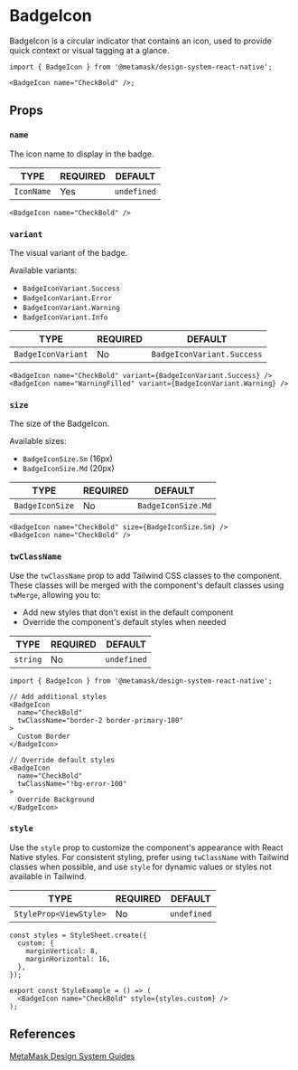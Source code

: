 # BadgeIcon

BadgeIcon is a circular indicator that contains an icon, used to provide quick context or visual tagging at a glance.

```tsx
import { BadgeIcon } from '@metamask/design-system-react-native';

<BadgeIcon name="CheckBold" />;
```

## Props

### `name`

The icon name to display in the badge.

| TYPE       | REQUIRED | DEFAULT     |
| ---------- | -------- | ----------- |
| `IconName` | Yes      | `undefined` |

```tsx
<BadgeIcon name="CheckBold" />
```

### `variant`

The visual variant of the badge.

Available variants:

- `BadgeIconVariant.Success`
- `BadgeIconVariant.Error`
- `BadgeIconVariant.Warning`
- `BadgeIconVariant.Info`

| TYPE               | REQUIRED | DEFAULT                    |
| ------------------ | -------- | -------------------------- |
| `BadgeIconVariant` | No       | `BadgeIconVariant.Success` |

```tsx
<BadgeIcon name="CheckBold" variant={BadgeIconVariant.Success} />
<BadgeIcon name="WarningFilled" variant={BadgeIconVariant.Warning} />
```

### `size`

The size of the BadgeIcon.

Available sizes:

- `BadgeIconSize.Sm` (16px)
- `BadgeIconSize.Md` (20px)

| TYPE            | REQUIRED | DEFAULT            |
| --------------- | -------- | ------------------ |
| `BadgeIconSize` | No       | `BadgeIconSize.Md` |

```tsx
<BadgeIcon name="CheckBold" size={BadgeIconSize.Sm} />
<BadgeIcon name="CheckBold" />
```

### `twClassName`

Use the `twClassName` prop to add Tailwind CSS classes to the component. These classes will be merged with the component's default classes using `twMerge`, allowing you to:

- Add new styles that don't exist in the default component
- Override the component's default styles when needed

| TYPE     | REQUIRED | DEFAULT     |
| -------- | -------- | ----------- |
| `string` | No       | `undefined` |

```tsx
import { BadgeIcon } from '@metamask/design-system-react-native';

// Add additional styles
<BadgeIcon
  name="CheckBold"
  twClassName="border-2 border-primary-100"
>
  Custom Border
</BadgeIcon>

// Override default styles
<BadgeIcon
  name="CheckBold"
  twClassName="!bg-error-100"
>
  Override Background
</BadgeIcon>
```

### `style`

Use the `style` prop to customize the component's appearance with React Native styles. For consistent styling, prefer using `twClassName` with Tailwind classes when possible, and use `style` for dynamic values or styles not available in Tailwind.

| TYPE                   | REQUIRED | DEFAULT     |
| ---------------------- | -------- | ----------- |
| `StyleProp<ViewStyle>` | No       | `undefined` |

```tsx
const styles = StyleSheet.create({
  custom: {
    marginVertical: 8,
    marginHorizontal: 16,
  },
});

export const StyleExample = () => (
  <BadgeIcon name="CheckBold" style={styles.custom} />
);
```

## References

[MetaMask Design System Guides](https://www.notion.so/MetaMask-Design-System-Guides-Design-f86ecc914d6b4eb6873a122b83c12940)
